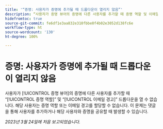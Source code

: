 ```yaml
---
title: '“증명: 사용자가 증명에 추가될 때 드롭다운이 열리지 않음”'
description: “사용자가 증명 뷰어의 증명에 다른 사용자를 추가할 때 증명 역할 및 이메일 경고 드롭다운을 열 수 없습니다. 해당 사용자는 증명 역할 또는 이메일 경고를 할당할 수 없습니다. 이 문제는 댓글을 통해 사용자를 추가하거나 해당 사용자와 증명을 공유할 때 발생할 수 있습니다.”
hidefromtoc: true
source-git-commit: fe6df1e3aa832e310fbbe0f4b02e3052d138fc6e
workflow-type: ht
source-wordcount: '130'
ht-degree: 100%

---
```



# 증명: 사용자가 증명에 추가될 때 드롭다운이 열리지 않음

<!--This article is on WF and WFP TOCs-->

사용자가 [!UICONTROL 증명 뷰어]의 증명에 다른 사용자를 추가할 때 “[!UICONTROL 증명 역할]” 및 “[!UICONTROL 이메일 경고]” 드롭다운을 열 수 없습니다. 해당 사용자는 증명 역할 또는 이메일 경고를 할당할 수 없습니다. 이 문제는 댓글을 통해 사용자를 추가하거나 해당 사용자와 증명을 공유할 때 발생할 수 있습니다.

_2023년 3월 24일에 처음 보고되었습니다._

